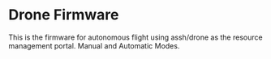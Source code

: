 # Drone Firmware

This is the firmware for autonomous flight using assh/drone as the resource management portal.
Manual and Automatic Modes.